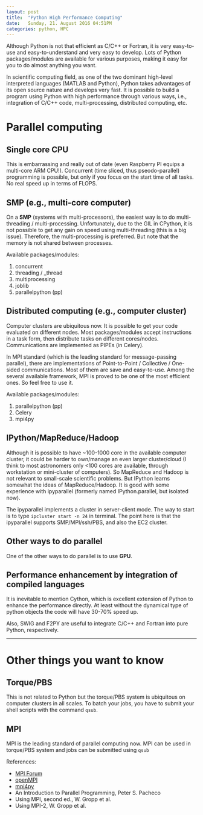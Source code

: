 ```yaml
---
layout: post
title:  "Python High Performance Computing"
date:   Sunday, 21. August 2016 04:51PM 
categories: python, HPC
---
```


Although Python is not that efficient as C/C++ or Fortran, it is very easy-to-use and easy-to-understand and very easy to develop. Lots of Python packages/modules are available for various purposes, making it easy for you to do almost anything you want.

In scientific computing field, as one of the two dominant high-level interpreted languages (MATLAB and Python), Python takes advantages of its open source nature and develops very fast. It is possible to build a program using Python with high performance through various ways, i.e., integration of C/C++ code, multi-processing, distributed computing, etc.

# Parallel computing

## Single core CPU

This is embarrassing and really out of date (even Raspberry PI equips a multi-core ARM CPU!). Concurrent (time sliced, thus pseodo-parallel) programming is possible, but only if you focus on the start time of all tasks. No real speed up in terms of FLOPS.


## SMP (e.g., multi-core computer)

On a **SMP** (systems with multi-processors), the easiest way is to do multi-threading / multi-processing. Unfortunately, due to the GIL in CPython, it is not possible to get any gain on speed using multi-threading (this is a big issue). Therefore, the multi-processing is preferred. But note that the memory is not shared between processes. 

Available packages/modules:

1. concurrent
1. threading / _thread
1. multiprocessing
1. joblib
1. parallelpython (pp)


## Distributed computing (e.g., computer cluster)
Computer clusters are ubiquitous now. It is possible to get your code evaluated on different nodes. Most packages/modules accept instructions in a task form, then distribute tasks on different cores/nodes. Communications are implemented as PIPEs (in Celery).

In MPI standard (which is the leading standard for message-passing parallel), there are implementations of Point-to-Point / Collective / One-sided communications. Most of them are save and easy-to-use. Among the several available framework, MPI is proved to be one of the most efficient ones. So feel free to use it.

Available packages/modules:

1. parallelpython (pp)
1. Celery
1. mpi4py

## IPython/MapReduce/Hadoop
Although it is possible to have ~100-1000 core in the available computer cluster, it could be harder to own/manage an even larger cluster/cloud (I think to most astronomers only <100 cores are available, through workstation or mini-cluster of computers). So MapReduce and Hadoop is not relevant to small-scale scientific problems. But IPython learns somewhat the ideas of MapReduce/Hadoop. It is good with some experience with ipyparallel (formerly named IPython.parallel, but isolated now). 

The ipyparallel implements a cluster in server-client mode. The way to start is to type `ipcluster start -n 24` in terminal. The point here is that the ipyparallel supports SMP/MPI/ssh/PBS, and also the EC2 cluster.


## Other ways to do parallel
One of the other ways to do parallel is to use **GPU**.


## Performance enhancement by integration of compiled languages
It is inevitable to mention Cython, which is excellent extension of Python to enhance the performance directly. At least without the dynamical type of python objects the code will have 30-70% speed up.

Also, SWIG and F2PY are useful to integrate C/C++ and Fortran into pure Python, respectively.

***

# Other things you want to know

## Torque/PBS

This is not related to Python but the torque/PBS system is ubiquitous on computer clusters in all scales.
To batch your jobs, you have to submit your shell scripts with the command `qsub`.

## MPI

MPI is the leading standard of parallel computing now. MPI can be used in torque/PBS system and jobs can be submitted using `qsub`

References:

* [MPI Forum](https://www.mpi-forum.org/)
* [openMPI](https://www.open-mpi.org/)
* [mpi4py](https://pythonhosted.org/mpi4py/)
* An Introduction to Parallel Programming, Peter S. Pacheco
* Using MPI, second ed., W. Gropp et al.
* Using MPI-2, W. Gropp et al.




